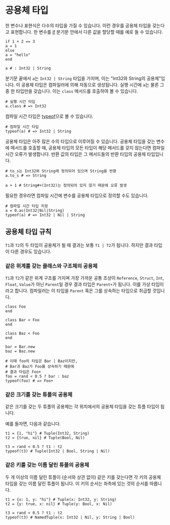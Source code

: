 # 공용체 타입

한 변수나 표현식은 다수의 타입을 가질 수 있습니다. 이런 경우를 공용체 타입을 갖는다고 표현합니다. 한 변수를 [if](if.html) 분기문 안에서 다른 값을 할당할 때를 예로 들 수 있습니다.

```crystal
if 1 + 2 == 3
a = 1
else
a = "hello"
end

a # : Int32 | String
```

분기문 끝에서 `a`는 `Int32 | String` 타입을 가지며, 이는 "Int32와 String의 공용체"입니다. 이 공용체 타입은 컴파일러에 의해 자동으로 생성됩니다. 실행 시간에 `a`는 물론 그 중 한 타입만을 갖습니다. 이는 `class` 메서드를 호출하여 볼 수 있습니다.

```crystal
# 실행 시간 타입
a.class # => Int32
```

컴파일 시간 타입은 [typeof](typeof.html)으로 볼 수 있습니다.

```crystal
# 컴파일 시간 타입
typeof(a) # => Int32 | String
```

공용체 타입은 아주 많은 수의 타입으로 이루어질 수 있습니다. 공용체 타입을 갖는 변수에 메서드를 호출할 때, 공용체 타입의 모든 타입이 해당 메서드를 갖지 않는다면 컴파일 시간 오류가 발생합니다. 반환 값의 타입은 그 메서드들의 반환 타입의 공용체 타입입니다.

```crystal
# to_s는 Int32와 String에 정의되어 있으며 String을 반환
a.to_s # => String

a + 1 # String#+(Int32)는 정의되어 있지 않기 때문에 오류 발생
```

필요한 경우라면 컴파일 시간에 변수를 공용체 타입으로 정의할 수도 있습니다.

```
# 컴파일 시간 타입 지정
a = 0.as(Int32|Nil|String)
typeof(a) # => Int32 | Nil | String
```

## 공용체 타입 규칙

`T1`과 `T2`의 두 타입이 공용체가 될 때 결과는 보통 `T1 | T2`가 됩니다. 하지만 결과 타입이 다른 경우도 있습니다.

### 같은 위계를 갖는 클래스와 구조체의 공용체

`T1`과 `T2`가 같은 위계 구조를 가지며 가장 가까운 공통 조상이 `Reference`, `Struct`, `Int`, `Float`, `Value`가 아닌 `Parent`일 경우 결과 타입은 `Parent+`가 됩니다. 이를 가상 타입이라고 합니다. 컴파일러는 이 타입을 `Parent` 혹은 그를 상속하는 타입으로 취급할 것입니다.

```crystal
class Foo
end

class Bar < Foo
end

class Baz < Foo
end

bar = Bar.new
baz = Baz.new

# 이때 foo의 타입은 Bar | Baz이지만,
# Bar과 Baz가 Foo를 상속하기 때문에
# 결과 타입은 Foo+
foo = rand < 0.5 ? bar : baz
typeof(foo) # => Foo+
```

### 같은 크기를 갖는 튜플의 공용체

같은 크기를 갖는 두 튜플의 공용체는 각 위치에서의 공용체 타입을 갖는 튜플 타입이 됩니다.

예를 들자면, 다음과 같습니다.

```crystal
t1 = {1, "hi"} # Tuple(Int32, String)
t2 = {true, nil} # Tuple(Bool, Nil)

t3 = rand < 0.5 ? t1 : t2
typeof(t3) # Tuple(Int32 | Bool, String | Nil)
```

### 같은 키를 갖는 이름 달린 튜플의 공용체

두 개 이상의 이름 달린 튜플이 (순서와 상관 없이) 같은 키를 갖는다면 각 키의 공용체 타입을 갖는 이름 달린 튜플이 됩니다. 이 키의 순서는 좌측에 있는 것의 순서를 따릅니다.

```crystal
t1 = {x: 1, y: "hi"} # Tuple(x: Int32, y: String)
t2 = {y: true, x: nil} # Tuple(y: Bool, x: Nil)

t3 = rand < 0.5 ? t1 : t2
typeof(t3) # NamedTuple(x: Int32 | Nil, y: String | Bool)
```
